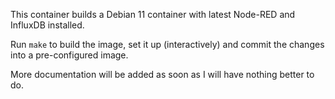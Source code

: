 
This container builds a Debian 11 container with latest Node-RED and InfluxDB installed.

Run `make` to build the image, set it up (interactively) and commit the changes into a pre-configured image.

More documentation will be added as soon as I will have nothing better to do.
